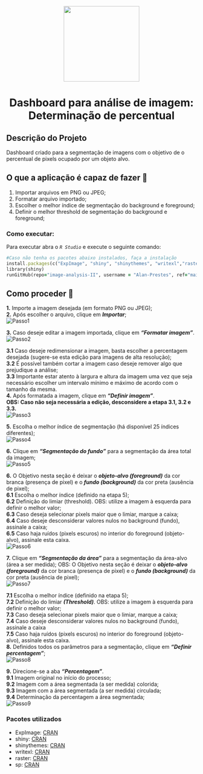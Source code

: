 <p align="center"> <img src="https://user-images.githubusercontent.com/87569077/236585012-9f31c629-35f3-40c3-99de-541efcb9db63.jpg" width="200">
<h1 align="center"> Dashboard para análise de imagem: Determinação de percentual </h5>

## Descrição do Projeto
Dashboard criado para a segmentação de imagens com o objetivo de o percentual de pixels ocupado por um objeto alvo.

## O que a aplicação é capaz de fazer :checkered_flag:
1. Importar arquivos em PNG ou JPEG;
2. Formatar arquivo importado;
3. Escolher o melhor índice de segmentação do background e foreground;
4. Definir o melhor threshold de segmentação do background e foreground;

### Como executar:
Para executar abra o _`R Studio`_ e execute o seguinte comando:
```ruby
#Caso não tenha os pacotes abaixo instalados, faça a instalação
install.packages(c("ExpImage", "shiny", "shinythemes", "writexl","raster", "sp"))
library(shiny)
runGitHub(repo="image-analysis-II", username = "Alan-Prestes", ref="main")
```

## Como proceder :punch:
**1.** Importe a imagem desejada (em formato PNG ou JPEG); <br />
**2.** Após escolher o arquivo, clique em **_Importar_**; <br />
![Passo1](https://github.com/Alan-Prestes/Image-Analysis-II/assets/87569077/c34f5739-9703-4be8-9181-cba297f02406)

**3.** Caso deseje editar a imagem importada, clique em **_“Formatar imagem”_**. <br />
![Passo2](https://github.com/Alan-Prestes/Image-Analysis-II/assets/87569077/f02435d1-da2e-4f40-87b2-2e1bfc10240b)

**3.1** Caso deseje redimensionar a imagem, basta escolher a percentagem desejada (sugere-se esta edição para imagens de alta resolução); <br />
**3.2** É possível também cortar a imagem caso deseje remover algo que prejudique a análise; <br />
**3.3** Importante estar atento à largura e altura da imagem uma vez que seja necessário escolher um intervalo mínimo e máximo de acordo com o tamanho da mesma. <br />
**4.** Após formatada a imagem, clique em **_“Definir imagem”_**. <br />
**OBS: Caso não seja necessária a edição, desconsidere a etapa 3.1, 3.2 e 3.3.** <br />
![Passo3](https://github.com/Alan-Prestes/Image-Analysis-II/assets/87569077/d2b62fa8-37a3-42f5-b4ca-f9f57a590c45)

**5.** Escolha o melhor índice de segmentação (há disponível 25 índices diferentes);<br />
![Passo4](https://github.com/Alan-Prestes/Image-Analysis-II/assets/87569077/2da4beb0-0853-4390-9daa-6de24f640c4c)

**6.** Clique em **_“Segmentação do fundo”_** para a segmentação da área total da imagem;<br />
![Passo5](https://github.com/Alan-Prestes/Image-Analysis-II/assets/87569077/e537f4a3-aab1-43a5-b151-b9265d0c31d8)

**6.** O Objetivo nesta seção é deixar o **_objeto-alvo (foreground)_** da cor branca (presença de pixel) e o **_fundo (background)_** da cor preta (ausência de pixel); <br />
**6.1** Escolha o melhor índice (definido na etapa 5); <br />
**6.2** Definição do limiar (threshold). OBS: utilize a imagem à esquerda para definir o melhor valor; <br />
**6.3** Caso deseja selecionar pixels maior que o limiar, marque a caixa; <br />
**6.4** Caso deseje desconsiderar valores nulos no background (fundo), assinale a caixa;<br />
**6.5** Caso haja ruídos (pixels escuros) no interior do foreground (objeto-alvo), assinale esta caixa. <br />
![Passo6](https://github.com/Alan-Prestes/Image-Analysis-II/assets/87569077/9e7f4ac9-57f5-4334-bfde-b994d089e824)

**7.** Clique em **_“Segmentação da área”_** para a segmentação da área-alvo (área a ser medida);
OBS: O Objetivo nesta seção é deixar o **_objeto-alvo (foreground)_** da cor branca (presença de pixel) e o **_fundo (background)_** da cor preta (ausência de pixel);<br />
![Passo7](https://github.com/Alan-Prestes/Image-Analysis-II/assets/87569077/16ea6b5a-968f-411d-b0b2-d98e176dc2a7)

**7.1** Escolha o melhor índice (definido na etapa 5); <br />
**7.2** Definição do limiar **_(Threshold)_**. OBS: utilize a imagem à esquerda para definir o melhor valor; <br />
**7.3** Caso deseja selecionar pixels maior que o limiar, marque a caixa;<br />
**7.4** Caso deseje desconsiderar valores nulos no background (fundo), assinale a caixa<br />
**7.5** Caso haja ruídos (pixels escuros) no interior do foreground (objeto-alvo), assinale esta caixa. <br />
**8.** Definidos todos os parâmetros para a segmentação, clique em **_“Definir percentagem”_**; <br />
![Passo8](https://github.com/Alan-Prestes/Image-Analysis-II/assets/87569077/f40bd59e-16c0-4c43-9141-651d365015b6)

**9.** Direcione-se a aba **_“Percentagem”_**.<br />
**9.1** Imagem original no início do processo;<br />
**9.2** Imagem com a área segmentada (a ser medida) colorida;<br />
**9.3** Imagem com a área segmentada (a ser medida) circulada;<br />
**9.4** Determinação da percentagem a área segmentada;<br />
![Passo9](https://github.com/Alan-Prestes/Image-Analysis-II/assets/87569077/11a7cacc-f1a9-48d0-9ada-2aa992871241)

### Pacotes utilizados
* ExpImage: [CRAN](https://cran.r-project.org/web/packages/ExpImage/ExpImage.pdf)
* shiny: [CRAN](https://cran.r-project.org/package=shiny)
* shinythemes: [CRAN](https://cran.r-project.org/package=shinythemes)
* writexl: [CRAN](https://cran.r-project.org/package=writexl)
* raster: [CRAN](https://cran.r-project.org/package=raster)
* sp: [CRAN](https://cran.r-project.org/package=sp)
